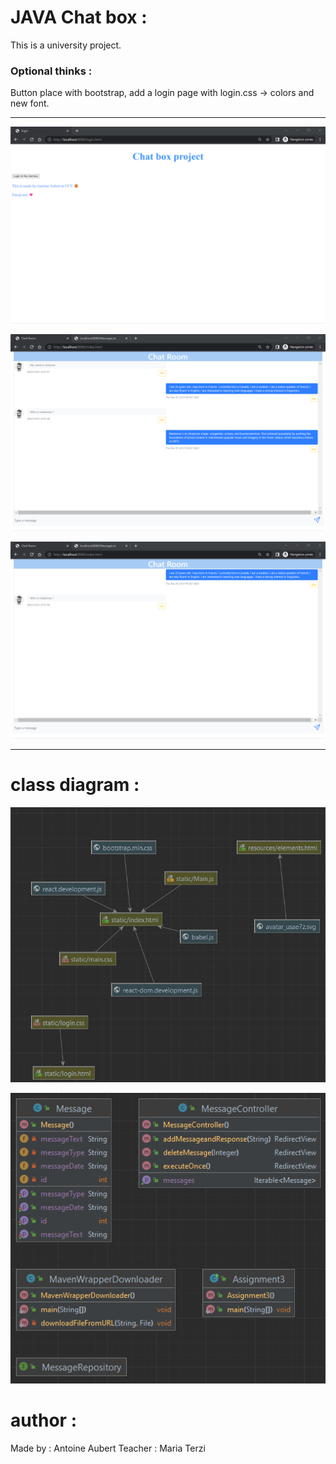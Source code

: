 # JAVA Chat box :

This is a university project. 

### Optional thinks : 
Button place with bootstrap, add a login page with login.css -> colors and new font.

*** 

![login](./output/loginPage.png)

![demo](./output/demoMSG.png)

![del](./output/delMSG.png)

*** 
# class diagram : 

![dep](./output/dependancy.png)

![diag](./output/Diagram.png)


# author : 
Made by : Antoine Aubert 
Teacher : Maria Terzi